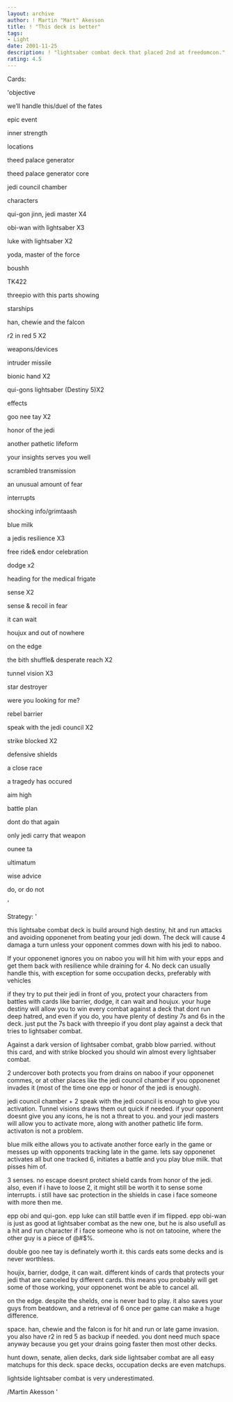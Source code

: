 ```yaml
---
layout: archive
author: ! Martin "Mart" Akesson
title: ! "This deck is better"
tags:
- Light
date: 2001-11-25
description: ! "lightsaber combat deck that placed 2nd at freedomcon."
rating: 4.5
---
```

Cards: 

'objective


we’ll handle this/duel of the fates


epic event


inner strength


locations


theed palace generator

theed palace generator core

jedi council chamber


characters


qui-gon jinn, jedi master X4

obi-wan with lightsaber X3

luke with lightsaber X2

yoda, master of the force

boushh

TK422

threepio with this parts showing


starships


han, chewie and the falcon

r2 in red 5 X2


weapons/devices


intruder missile

bionic hand X2

qui-gons lightsaber (Destiny 5)X2


effects


goo nee tay X2

honor of the jedi

another pathetic lifeform

your insights serves you well

scrambled transmission

an unusual amount of fear


interrupts


shocking info/grimtaash

blue milk

a jedis resilience X3

free ride& endor celebration

dodge x2

heading for the medical frigate

sense X2

sense & recoil in fear

it can wait

houjux and out of nowhere

on the edge

the bith shuffle& desperate reach X2

tunnel vision X3

star destroyer

were you looking for me?

rebel barrier

speak with the jedi council X2

strike blocked X2


defensive shields


a close race

a tragedy has occured

aim high

battle plan

dont do that again

only jedi carry that weapon

ounee ta

ultimatum

wise advice

do, or do not

'

Strategy: '

this lightsabe combat deck is build around high destiny, hit and run attacks and avoiding opponenet from beating your jedi down. The deck will cause 4 damaga a turn unless your opponent commes down with his jedi to naboo. 


If your opponenet ignores you on naboo you will hit him with your epps and get them back with resilience while draining for 4. No deck can usually handle this, with exception for some occupation decks, preferably with vehicles 


if they try to put their jedi in front of you, protect your characters from battles with cards like barrier, dodge, it can wait and houjux. your huge destiny will allow you to win every combat against a deck that dont run deep hatred, and even if you do, you have plenty of destiny 7s and 6s in the deck. just put the 7s back with threepio if you dont play against a deck that tries to lightsaber combat.


Against a dark version of lightsaber combat, grabb blow parried. without this card, and with strike blocked you should win almost every lightsaber combat.


2 undercover both protects you from drains on naboo if your opponenet commes, or at other places like the jedi council chamber if you opponenet invades it (most of the time one epp or honor of the jedi is enough).


jedi council chamber + 2 speak with the jedi council is enough to give you activation. Tunnel visions draws them out quick if needed. if your opponent doesnt give you any icons, he is not a threat to you. and your jedi masters will allow you to activate more, along with another pathetic life form. activaton is not a problem.


blue milk eithe allows you to activate another force early in the game or messes up with opponents tracking late in the game. lets say opponenet activates all but one tracked 6, initiates a battle and you play blue milk. that pisses him of. 


3 senses. no escape doesnt protect shield cards from honor of the jedi. also, even if i have to loose 2, it might still be worth it to sense some interrupts. i still have sac protection in the shields in case i face someone with more then me.


epp obi and qui-gon. epp luke can still battle even if im flipped. epp obi-wan is just as good at lightsaber combat as the new one, but he is also usefull as a hit and run character if i face someone who is not on tatooine, where the other guy is a piece of @#$%.


double goo nee tay is definately worth it. this cards eats some decks and is never worthless. 


houjix, barrier, dodge, it can wait. different kinds of cards that protects your jedi that are canceled by different cards. this means you probably will get some of those working, your opponenet wont be able to cancel all.


on the edge. despite the shelds, one is never bad to play. it also saves your guys from beatdown, and a retrieval of 6 once per game can make a huge difference.


space. han, chewie and the falcon is for hit and run or late game invasion. you also have r2 in red 5 as backup if needed. you dont need much space anyway because you get your drains going faster then most other decks. 


hunt down, senate, alien decks, dark side lightsaber combat are all easy matchups for this deck. space decks, occupation decks are even matchups.


lightside lightsaber combat is very underestimated.


/Martin Akesson '